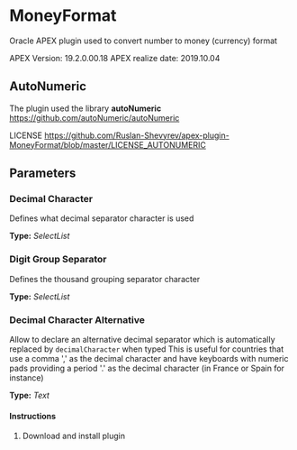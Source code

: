 # MoneyFormat
Oracle APEX plugin used to convert number to money (currency) format

APEX Version: 		19.2.0.00.18
APEX realize date: 	2019.10.04

## AutoNumeric

The plugin used the library **autoNumeric**
https://github.com/autoNumeric/autoNumeric

LICENSE https://github.com/Ruslan-Shevyrev/apex-plugin-MoneyFormat/blob/master/LICENSE_AUTONUMERIC

## Parameters

### Decimal Character
Defines what decimal separator character is used

**Type:** 		*SelectList*
		
### Digit Group Separator	
Defines the thousand grouping separator character

**Type:** 		*SelectList*

### Decimal Character Alternative
Allow to declare an alternative decimal separator which is automatically replaced by `decimalCharacter` when typed
This is useful for countries that use a comma ',' as the decimal character and have keyboards with numeric pads providing a period '.' as the decimal character (in France or Spain for instance)

**Type:** 		*Text*

#### Instructions
1.  Download and install plugin